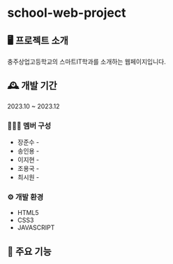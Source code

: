 # school-web-project

## 🖥 프로젝트 소개
충주상업고등학교의 스마트IT학과를 소개하는 웹페이지입니다.

## 🕰 개발 기간
2023.10 ~ 2023.12

### 🧑‍🤝‍🧑 멤버 구성
 - 장준수 - 
 - 송인용 - 
 - 이지현 - 
 - 조용국 -
 - 최시원 -

### ⚙ 개발 환경
 - HTML5
 - CSS3
 - JAVASCRIPT

## 📌 주요 기능
